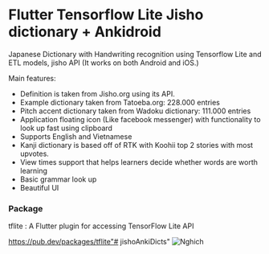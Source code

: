 # Flutter Tensorflow Lite Jisho dictionary + Ankidroid
Japanese Dictionary with Handwriting recognition using Tensorflow Lite and ETL models, jisho API
(It works on both Android and iOS.)

Main features:

- Definition is taken from Jisho.org using its API.
- Example dictionary taken from Tatoeba.org: 228.000 entries
- Pitch accent dictionary taken from Wadoku dictionary: 111.000 entries
- Application floating icon (Like facebook messenger) with functionality to look up fast using clipboard
- Supports English and Vietnamese
- Kanji dictionary is based off of RTK with Koohii top 2 stories with most upvotes.
- View times support that helps learners decide whether words are worth learning
- Basic grammar look up
- Beautiful UI

### Package
tflite : A Flutter plugin for accessing TensorFlow Lite API

https://pub.dev/packages/tflite"# jishoAnkiDicts" 
![Nghich](https://user-images.githubusercontent.com/49474671/126075995-50a8d4c2-04ca-4e4e-aa98-03bca2a17525.png)

